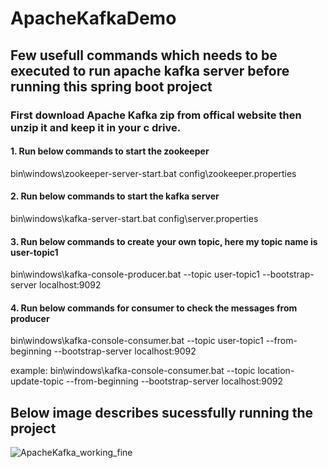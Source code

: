 # ApacheKafkaDemo
## Few usefull commands which needs to be executed to run apache kafka server before running this spring boot project
### First download Apache Kafka zip from offical website then unzip it and keep it in your c drive. 
#### 1. Run below commands to start the zookeeper
bin\windows\zookeeper-server-start.bat config\zookeeper.properties

#### 2. Run below commands to start the kafka server
bin\windows\kafka-server-start.bat config\server.properties

#### 3. Run below commands to create your own topic, here my topic name is user-topic1
bin\windows\kafka-console-producer.bat --topic user-topic1 --bootstrap-server localhost:9092

#### 4. Run below commands for consumer to check the messages from producer
bin\windows\kafka-console-consumer.bat --topic user-topic1 --from-beginning --bootstrap-server localhost:9092

example:
bin\windows\kafka-console-consumer.bat --topic location-update-topic --from-beginning --bootstrap-server localhost:9092
## Below image describes sucessfully running the project
![ApacheKafka_working_fine](https://github.com/KSHIRODBADIA/ApacheKafkaDemo/assets/55657175/5009b942-4fb5-47ef-a01a-b1c7fb73451b)

